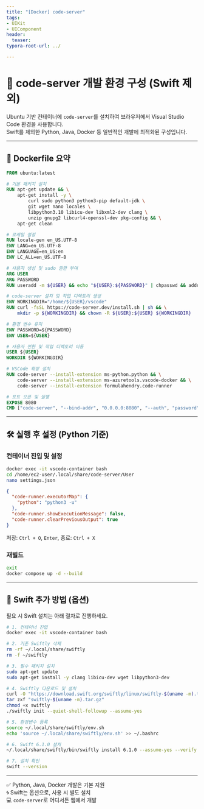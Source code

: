 ```yaml
---
title: "[Docker] code-server"
tags: 
- UIKit
- UIComponent
header: 
  teaser: 
typora-root-url: ../

---
```


# 🐳 code-server 개발 환경 구성 (Swift 제외)

Ubuntu 기반 컨테이너에 `code-server`를 설치하여 브라우저에서 Visual Studio Code 환경을 사용합니다.  
Swift를 제외한 Python, Java, Docker 등 일반적인 개발에 최적화된 구성입니다.

---

## 📁 Dockerfile 요약

```dockerfile
FROM ubuntu:latest

# 기본 패키지 설치
RUN apt-get update && \
    apt-get install -y \
        curl sudo python3 python3-pip default-jdk \
        git wget nano locales \
        libpython3.10 libicu-dev libxml2-dev clang \
        unzip gnupg2 libcurl4-openssl-dev pkg-config && \
    apt-get clean

# 로케일 설정
RUN locale-gen en_US.UTF-8
ENV LANG=en_US.UTF-8
ENV LANGUAGE=en_US:en
ENV LC_ALL=en_US.UTF-8

# 사용자 생성 및 sudo 권한 부여
ARG USER
ARG PASSWORD
RUN useradd -m ${USER} && echo "${USER}:${PASSWORD}" | chpasswd && adduser ${USER} sudo

# code-server 설치 및 작업 디렉토리 생성
ENV WORKINGDIR="/home/${USER}/vscode"
RUN curl -fsSL https://code-server.dev/install.sh | sh && \
    mkdir -p ${WORKINGDIR} && chown -R ${USER}:${USER} ${WORKINGDIR}

# 환경 변수 유지
ENV PASSWORD=${PASSWORD}
ENV USER=${USER}

# 사용자 전환 및 작업 디렉토리 이동
USER ${USER}
WORKDIR ${WORKINGDIR}

# VSCode 확장 설치
RUN code-server --install-extension ms-python.python && \
    code-server --install-extension ms-azuretools.vscode-docker && \
    code-server --install-extension formulahendry.code-runner

# 포트 오픈 및 실행
EXPOSE 8080
CMD ["code-server", "--bind-addr", "0.0.0.0:8080", "--auth", "password", "."]
```

---

## 🛠 실행 후 설정 (Python 기준)

### 컨테이너 진입 및 설정

```bash
docker exec -it vscode-container bash
cd /home/ec2-user/.local/share/code-server/User
nano settings.json
```

```json
{
  "code-runner.executorMap": {
    "python": "python3 -u"
  },
  "code-runner.showExecutionMessage": false,
  "code-runner.clearPreviousOutput": true
}
```

저장: `Ctrl + O`, `Enter`, 종료: `Ctrl + X`

### 재빌드

```bash
exit
docker compose up -d --build
```

---

## 🧪 Swift 추가 방법 (옵션)

필요 시 Swift 설치는 아래 절차로 진행하세요.

```bash
# 1. 컨테이너 진입
docker exec -it vscode-container bash

# 2. 기존 Swiftly 삭제
rm -rf ~/.local/share/swiftly
rm -f ~/swiftly

# 3. 필수 패키지 설치
sudo apt-get update
sudo apt-get install -y clang libicu-dev wget libpython3-dev

# 4. Swiftly 다운로드 및 설치
curl -O "https://download.swift.org/swiftly/linux/swiftly-$(uname -m).tar.gz"
tar zxf "swiftly-$(uname -m).tar.gz"
chmod +x swiftly
./swiftly init --quiet-shell-followup --assume-yes

# 5. 환경변수 등록
source ~/.local/share/swiftly/env.sh
echo 'source ~/.local/share/swiftly/env.sh' >> ~/.bashrc

# 6. Swift 6.1.0 설치
~/.local/share/swiftly/bin/swiftly install 6.1.0 --assume-yes --verify

# 7. 설치 확인
swift --version
```

---

✅ Python, Java, Docker 개발은 기본 지원  
🌀 Swift는 옵션으로, 사용 시 별도 설치  
💻 `code-server`로 어디서든 웹에서 개발